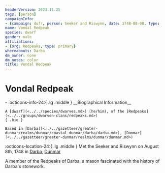 ```yaml
---
headerVersion: 2023.11.25
tags: [person]
campaignInfo:
- {campaign: dufr, person: Seeker and Riswynn, date: 1748-08-08, type: met}
name: Vondal Redpeak
species: dwarf
gender: male
affiliations:
- {org: Redpeaks, type: primary}
whereabouts: Darba
dm_owner: none
dm_notes: color
title: Vondal Redpeak
---
```

# Vondal Redpeak
<div class="grid cards ext-narrow-margin ext-one-column" markdown>
- :octicons-info-24:{ .lg .middle } __Biographical Information__

    A [dwarf](<../../species/dwarves.md>) (he/him), of the [Redpeaks](<../../groups/dwarven-clans/redpeaks.md>)  
    { .bio }

    Based in [Darba](<../../gazetteer/greater-dunmar/realms/dunmar/coastal-dunmar/darba/darba.md>), [Dunmar](<../../gazetteer/greater-dunmar/realms/dunmar/dunmar.md>)
</div>



:octicons-location-24:{ .lg .middle } Met the Seeker and Riswynn on August 8th, 1748 in [Darba](<../../gazetteer/greater-dunmar/realms/dunmar/coastal-dunmar/darba/darba.md>), [Dunmar](<../../gazetteer/greater-dunmar/realms/dunmar/dunmar.md>)  


A member of the Redpeaks of Darba, a mason fascinated with the history of Darba's stonework. 